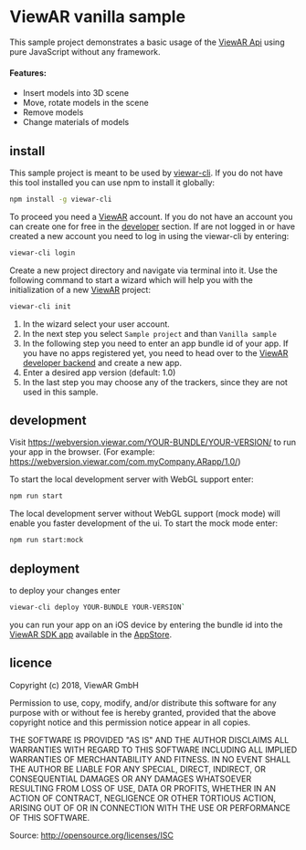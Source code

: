 # ViewAR vanilla sample

This sample project demonstrates a basic usage of the [ViewAR Api](https://www.npmjs.com/package/viewar-api) using pure JavaScript without any framework.

#### Features:

 *  Insert models into 3D scene 
 *  Move, rotate models in the scene
 *  Remove models
 *  Change materials of models

## install

This sample project is meant to be used by [viewar-cli](https://github.com/viewar/viewar-cli). If you do not have this tool installed you can use npm to install it globally:

```bash
npm install -g viewar-cli
```

To proceed you need a [ViewAR](https://www.viewar.com/) account. If you do not have an account you can create one for free in the [developer](https//developer.viewar.com/user/register) section.
If are not logged in or have created a new account you need to log in using the viewar-cli by entering:

```bash
viewar-cli login
```

Create a new project directory and navigate via terminal into it. Use the following command
to start a wizard which will help you with the initialization of a new [ViewAR](https://www.viewar.com/) project: 

```bash
viewar-cli init
```

1. In the wizard select your user account.
2. In the next step you select `Sample project` and than `Vanilla sample`
3. In the following step you need to enter an app bundle id of your app. If you have no apps registered yet, you need to head over to the [ViewAR developer backend](https://developer.viewar.com/configuration/list) and create a new app.
4. Enter a desired app version (default: 1.0)
5. In the last step you may choose any of the trackers, since they are not used in this sample.


## development 


Visit https://webversion.viewar.com/YOUR-BUNDLE/YOUR-VERSION/ to run your app in the browser. (For example: https://webversion.viewar.com/com.myCompany.ARapp/1.0/)

To start the local development server with WebGL support enter:
  
```bash 
npm run start
```

The local development server without WebGL support (mock mode) will enable you faster development of the ui. To start the mock mode enter:
  
```bash 
npm run start:mock
```
  

## deployment

to deploy your changes enter

```bash 
viewar-cli deploy YOUR-BUNDLE YOUR-VERSION`
```

you can run your app on an iOS device by entering the bundle id into the [ViewAR SDK app](https://itunes.apple.com/at/app/viewar-sdk/id1097511807?mt=8) available in the [AppStore](https://www.apple.com/de/ios/app-store/).

## licence

Copyright (c) 2018, ViewAR GmbH

Permission to use, copy, modify, and/or distribute this software for any purpose with or without fee is hereby granted, provided that the above copyright notice and this permission notice appear in all copies.

THE SOFTWARE IS PROVIDED "AS IS" AND THE AUTHOR DISCLAIMS ALL WARRANTIES WITH REGARD TO THIS SOFTWARE INCLUDING ALL IMPLIED WARRANTIES OF MERCHANTABILITY AND FITNESS. IN NO EVENT SHALL THE AUTHOR BE LIABLE FOR ANY SPECIAL, DIRECT, INDIRECT, OR CONSEQUENTIAL DAMAGES OR ANY DAMAGES WHATSOEVER RESULTING FROM LOSS OF USE, DATA OR PROFITS, WHETHER IN AN ACTION OF CONTRACT, NEGLIGENCE OR OTHER TORTIOUS ACTION, ARISING OUT OF OR IN CONNECTION WITH THE USE OR PERFORMANCE OF THIS SOFTWARE.

Source: http://opensource.org/licenses/ISC

